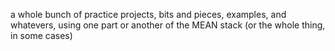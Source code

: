 a whole bunch of practice projects, bits and pieces, examples, and whatevers, using one part or another of the MEAN stack (or the whole thing, in some cases)

